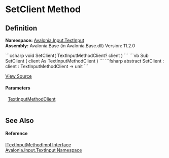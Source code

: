 # SetClient Method




## Definition
**Namespace:** <a href="N_Avalonia_Input_TextInput">Avalonia.Input.TextInput</a>  
**Assembly:** Avalonia.Base (in Avalonia.Base.dll) Version: 11.2.0

<Tabs groupId="api-code-preview">
<TabItem value="csharp" label="C#">
```csharp
void SetClient(
	TextInputMethodClient? client
)
```
</TabItem>
<TabItem value="vb" label="VB">
```vb
Sub SetClient ( 
	client As TextInputMethodClient
)
```
</TabItem>
<TabItem value="fsharp" label="F#">
```fsharp
abstract SetClient : 
        client : TextInputMethodClient -> unit 
```
</TabItem>
</Tabs>



<a href="https://github.com/AvaloniaUI/Avalonia/tree/master/src/Avalonia.Base/Input/TextInput/ITextInputMethodImpl.cs" title="View the source code">View Source</a>



#### Parameters
<dl><dt>  <a href="T_Avalonia_Input_TextInput_TextInputMethodClient">TextInputMethodClient</a></dt><dd> </dd></dl>

## See Also


#### Reference
<a href="T_Avalonia_Input_TextInput_ITextInputMethodImpl">ITextInputMethodImpl Interface</a>  
<a href="N_Avalonia_Input_TextInput">Avalonia.Input.TextInput Namespace</a>  
